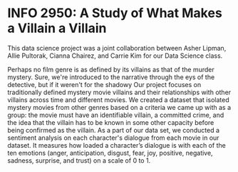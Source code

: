 # INFO 2950: A Study of What Makes a Villain a Villain

This data science project was a joint collaboration between Asher Lipman, Allie Pultorak, Cianna Chairez, and Carrie Kim for our Data Science class. 

Perhaps no film genre is as defined by its villains as that of the murder mystery. Sure, we're introduced to the narrative through the eys of the detective, but if it weren't for the shadowy
Our project focuses on traditionally defined mystery movie villains and their relationships with other villains across time and different movies. We created a dataset that isolated mystery movies from other genres based on a criteria we came up with as a group: the movie must have an identifiable villain, a committed crime, and the idea that the villain has to be known in some other capacity before being confirmed as the villain. As a part of our data set, we conducted a sentiment analysis on each character's dialogue from each movie in our dataset. It measures how loaded a character’s dialogue is with each of the ten emotions (anger, anticipation, disgust, fear, joy, positive, negative, sadness, surprise, and trust) on a scale of 0 to 1. 
